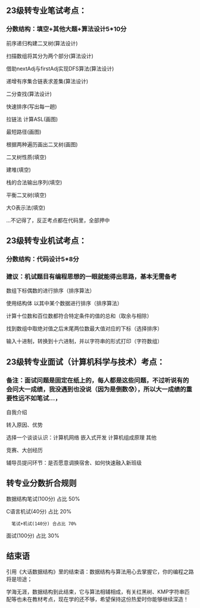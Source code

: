 ## 23级转专业笔试考点：
### 分数结构：填空+其他大题+算法设计5*10分
前序递归构建二叉树(算法设计)

扫描数组将其分为两个部分(算法设计)

借助nextAdj与firstAdj实现DFS算法(算法设计)

递增有序集合链表求差集(算法设计)

二分查找(算法设计)

快速排序(写出每一趟)

拉链法 计算ASL(画图)

最短路径(画图)

根据两种遍历画出二叉树(画图)

二叉树性质(填空)

建堆(填空)

栈的合法输出序列(填空)

平衡二叉树(填空)

大O表示法(填空)

...不记得了，反正考点都在代码里，全部押中
## 23级转专业机试考点：
### 分数结构：代码设计5*8分
### 建议：机试题目有编程思想的一眼就能得出思路，基本无需备考
数组下标偶数的进行排序（排序算法）

使用结构体 以其中某个数据进行排序（排序算法）

计算十位数和百位数都符合特定条件的值的总和（取余与相除）

找到数组中取绝对值之后末尾两位数最大值对应的下标（选择排序）

输入十进制，转换到十六进制，并以字符串的形式打印（字符数组）
## 23级转专业面试（计算机科学与技术）考点：
### 备注：面试问题是固定在纸上的，每人都是这些问题，不过听说有的会问大一成绩，我没遇到也没说（因为是倒数😰），所以大一成绩的重要性远不如笔试...，
自我介绍

转入原因、优势

选择一个谈谈认识：计算机网络 嵌入式开发 计算机组成原理 其他

竞赛、大创经历

辅导员提问环节：是否愿意调换宿舍、如何快速融入新班级
## 转专业分数折合规则
数据结构笔试(100分) 占比 50%

C语言机试(40分) 占比 20%

      笔试+机试(140分) 合占比 70%

面试(100分) 占比 30%
## 结束语
引用《大话数据结构》里的结束语：数据结构与算法用心去掌握它，你的编程之路将是坦途；

学海无涯，数据结构到此结束，它与算法相辅相成，有关红黑树、KMP字符串匹配等也未在教材考点，现在学的还不够，希望保持这份热爱时你能够继续深造！

